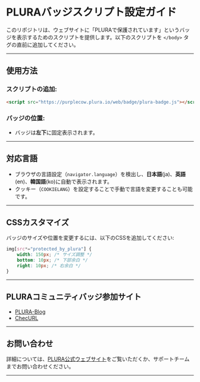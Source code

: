 # PLURAバッジスクリプト設定ガイド

このリポジトリは、ウェブサイトに「PLURAで保護されています」というバッジを表示するためのスクリプトを提供します。以下のスクリプトを `</body>` タグの直前に追加してください。

---

## **使用方法**

### スクリプトの追加:
```html
<script src="https://purplecow.plura.io/web/badge/plura-badge.js"></script>
```

### バッジの位置:
- バッジは**左下**に固定表示されます。

---

## **対応言語**
- ブラウザの言語設定（`navigator.language`）を検出し、**日本語**(ja)、**英語**(en)、**韓国語**(ko)に自動で表示されます。
- クッキー（`COOKIELANG`）を設定することで手動で言語を変更することも可能です。

---

## **CSSカスタマイズ**
バッジのサイズや位置を変更するには、以下のCSSを追加してください:
```css
img[src*="protected_by_plura"] {
    width: 150px; /* サイズ調整 */
    bottom: 10px; /* 下部余白 */
    right: 10px; /* 右余白 */
}
```

---

## **PLURAコミュニティバッジ参加サイト**
- [PLURA-Blog](https://newblog.plura.io)
- [ChecURL](https://checurl.site)

---

## **お問い合わせ**
詳細については、[PLURA公式ウェブサイト](https://www.plura.io)をご覧いただくか、サポートチームまでお問い合わせください。

---
